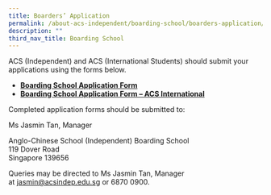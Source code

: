```yaml
---
title: Boarders’ Application
permalink: /about-acs-independent/boarding-school/boarders-application/
description: ""
third_nav_title: Boarding School
---
```


ACS (Independent) and ACS (International Students) should submit your applications using the forms below.

*   <a href="https://forms.office.com/r/bTRQx2xiPy" target="_blank"><b>Boarding School Application Form</b></a>
*  <a href="https://forms.office.com/r/RfnnmNMHLT" target="_blank"><b>Boarding School Application Form – ACS International</b></a>

Completed application forms should be submitted to:

Ms Jasmin Tan, Manager

Anglo-Chinese School (Independent) Boarding School  
119 Dover Road  
Singapore 139656

Queries may be directed to Ms Jasmin Tan, Manager at [jasmin@acsindep.edu.sg](mailto:jasmin@acsindep.edu.sg) or 6870 0900.